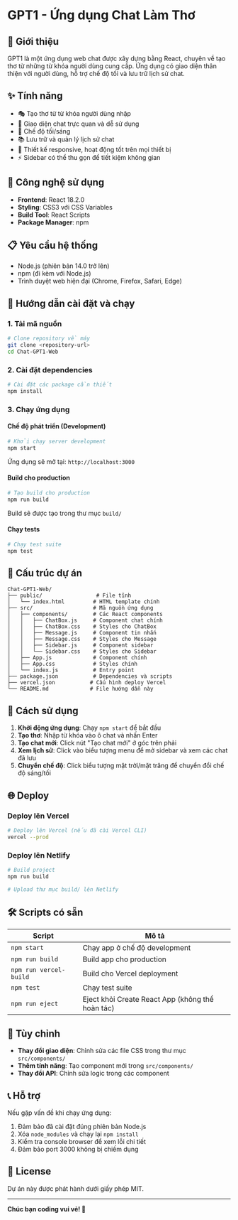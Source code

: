 # GPT1 - Ứng dụng Chat Làm Thơ

## 📖 Giới thiệu

GPT1 là một ứng dụng web chat được xây dựng bằng React, chuyên về tạo thơ từ những từ khóa người dùng cung cấp. Ứng dụng có giao diện thân thiện với người dùng, hỗ trợ chế độ tối và lưu trữ lịch sử chat.

## ✨ Tính năng

- 🎭 Tạo thơ từ từ khóa người dùng nhập
- 💬 Giao diện chat trực quan và dễ sử dụng  
- 🌙 Chế độ tối/sáng
- 📚 Lưu trữ và quản lý lịch sử chat
- 📱 Thiết kế responsive, hoạt động tốt trên mọi thiết bị
- ⚡ Sidebar có thể thu gọn để tiết kiệm không gian

## 🔧 Công nghệ sử dụng

- **Frontend**: React 18.2.0
- **Styling**: CSS3 với CSS Variables
- **Build Tool**: React Scripts
- **Package Manager**: npm

## 📋 Yêu cầu hệ thống

- Node.js (phiên bản 14.0 trở lên)
- npm (đi kèm với Node.js)
- Trình duyệt web hiện đại (Chrome, Firefox, Safari, Edge)

## 🚀 Hướng dẫn cài đặt và chạy

### 1. Tải mã nguồn

```bash
# Clone repository về máy
git clone <repository-url>
cd Chat-GPT1-Web
```

### 2. Cài đặt dependencies

```bash
# Cài đặt các package cần thiết
npm install
```

### 3. Chạy ứng dụng

#### Chế độ phát triển (Development)
```bash
# Khởi chạy server development
npm start
```

Ứng dụng sẽ mở tại: `http://localhost:3000`

#### Build cho production
```bash
# Tạo build cho production
npm run build
```

Build sẽ được tạo trong thư mục `build/`

#### Chạy tests
```bash
# Chạy test suite
npm test
```

## 📁 Cấu trúc dự án

```
Chat-GPT1-Web/
├── public/                 # File tĩnh
│   └── index.html         # HTML template chính
├── src/                   # Mã nguồn ứng dụng
│   ├── components/        # Các React components
│   │   ├── ChatBox.js     # Component chat chính
│   │   ├── ChatBox.css    # Styles cho ChatBox
│   │   ├── Message.js     # Component tin nhắn
│   │   ├── Message.css    # Styles cho Message
│   │   ├── Sidebar.js     # Component sidebar
│   │   └── Sidebar.css    # Styles cho Sidebar
│   ├── App.js             # Component chính
│   ├── App.css            # Styles chính
│   └── index.js           # Entry point
├── package.json           # Dependencies và scripts
├── vercel.json           # Cấu hình deploy Vercel
└── README.md             # File hướng dẫn này
```

## 🎯 Cách sử dụng

1. **Khởi động ứng dụng**: Chạy `npm start` để bắt đầu
2. **Tạo thơ**: Nhập từ khóa vào ô chat và nhấn Enter
3. **Tạo chat mới**: Click nút "Tạo chat mới" ở góc trên phải
4. **Xem lịch sử**: Click vào biểu tượng menu để mở sidebar và xem các chat đã lưu
5. **Chuyển chế độ**: Click biểu tượng mặt trời/mặt trăng để chuyển đổi chế độ sáng/tối

## 🌐 Deploy

### Deploy lên Vercel
```bash
# Deploy lên Vercel (nếu đã cài Vercel CLI)
vercel --prod
```

### Deploy lên Netlify
```bash
# Build project
npm run build

# Upload thư mục build/ lên Netlify
```

## 🛠️ Scripts có sẵn

| Script | Mô tả |
|--------|-------|
| `npm start` | Chạy app ở chế độ development |
| `npm run build` | Build app cho production |
| `npm run vercel-build` | Build cho Vercel deployment |
| `npm test` | Chạy test suite |
| `npm run eject` | Eject khỏi Create React App (không thể hoàn tác) |

## 🔧 Tùy chỉnh

- **Thay đổi giao diện**: Chỉnh sửa các file CSS trong thư mục `src/components/`
- **Thêm tính năng**: Tạo component mới trong `src/components/`
- **Thay đổi API**: Chỉnh sửa logic trong các component

## 📞 Hỗ trợ

Nếu gặp vấn đề khi chạy ứng dụng:

1. Đảm bảo đã cài đặt đúng phiên bản Node.js
2. Xóa `node_modules` và chạy lại `npm install`
3. Kiểm tra console browser để xem lỗi chi tiết
4. Đảm bảo port 3000 không bị chiếm dụng

## 📄 License

Dự án này được phát hành dưới giấy phép MIT.

---

**Chúc bạn coding vui vẻ! 🎉**